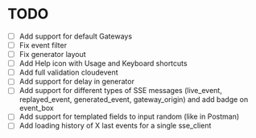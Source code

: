 # TODO

- [ ] Add support for default Gateways
- [ ] Fix event filter
- [ ] Fix generator layout
- [ ] Add Help icon with Usage and Keyboard shortcuts
- [ ] Add full validation cloudevent
- [ ] Add support for delay in generator
- [ ] Add support for different types of SSE messages (live_event, replayed_event, generated_event, gateway_origin) and add badge on event_box
- [ ] Add support for templated fields to input random (like in Postman)
- [ ] Add loading history of X last events for a single sse_client

